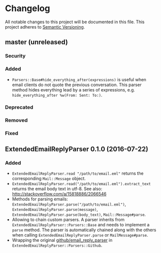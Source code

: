 # Changelog

All notable changes to this project will be documented in this file.
This project adheres to [Semantic Versioning](http://semver.org/).

## master (unreleased)
### Security
### Added
- `Parsers::Base#hide_everything_after(expressions)` is useful when email clients do not quote the previous conversation. This parser method hides everything lead by a series of expressions, e.g. `hide_everything_after %w(From: Sent: To:)`.

### Deprecated
### Removed
### Fixed

## ExtendedEmailReplyParser 0.1.0 (2016-07-22)
### Added
- `ExtendedEmailReplyParser.read "/path/to/email.eml"` returns the corresponding `Mail::Message` object.
- `ExtendedEmailReplyParser.read("/path/to/email.eml").extract_text` returns the email body text in utf-8. See also: http://stackoverflow.com/a/15818886/2066546
- Methods for parsing emails: `ExtendedEmailReplyParser.parse("/path/to/email.eml")`, `ExtendedEmailReplyParser.parse(message)`, `ExtendedEmailReplyParser.parse(body_text)`, `Mail::Message#parse`.
- Allowing to chain custom parsers. A parser inherits from `ExtendedEmailReplyParser::Parsers::Base` and needs to implement a `parse` method. The parser is automatically chained along with the others when calling `ExtendedEmailReplyParser.parse` or `MailMessage#parse`.
- Wrapping the original [github/email_reply_parser](https://github.com/github/email_reply_parser) in `ExtendedEmailReplyParser::Parsers::Github`.
